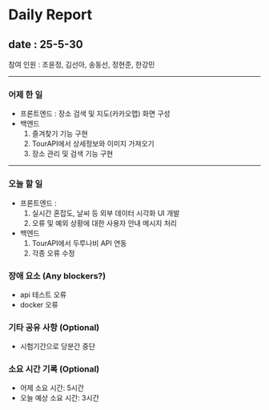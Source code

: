 # Daily Report

## date : 25-5-30

참여 인원 : 조윤정, 김선아, 송동선, 정현준, 한강민

---

### 어제 한 일

- 프론트엔드 : 장소 검색 및 지도(카카오맵) 화면 구성
- 백엔드
    1. 즐겨찾기 기능 구현
    2. TourAPI에서 상세정보와 이미지 가져오기
    3. 장소 관리 및 검색 기능 구현

---

### 오늘 할 일

- 프론트엔드 :
    1. 실시간 혼잡도, 날씨 등 외부 데이터 시각화 UI 개발
    2. 오류 및 예외 상황에 대한 사용자 안내 메시지 처리
- 백엔드
    1. TourAPI에서 두루나비 API 연동
    2. 각종 오류 수정

### 장애 요소 (Any blockers?)

- api 테스트 오류
- docker 오류

### 기타 공유 사항 (Optional)

- 시험기간으로 당분간 중단

### 소요 시간 기록 (Optional)

- 어제 소요 시간: 5시간
- 오늘 예상 소요 시간: 3시간
